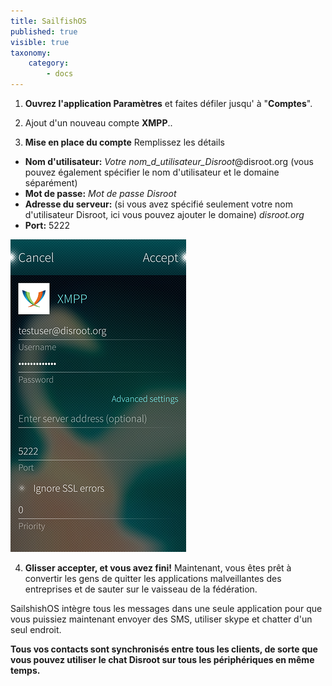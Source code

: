 ```yaml
---
title: SailfishOS
published: true
visible: true
taxonomy:
    category:
        - docs
---
```


1. **Ouvrez l'application Paramètres** et faites défiler jusqu' à "**Comptes**".

2. Ajout d'un nouveau compte **XMPP**..

3. **Mise en place du compte** Remplissez les détails
 - **Nom d'utilisateur:** *Votre nom_d_utilisateur_Disroot*@disroot.org (vous pouvez également spécifier le nom d'utilisateur et le domaine séparément)
 - **Mot de passe:** *Mot de passe Disroot*
 - **Adresse du serveur:** (si vous avez spécifié seulement votre nom d'utilisateur Disroot, ici vous pouvez ajouter le domaine) *disroot.org*
 - **Port:** 5222
 
![](en/sailfish_xmpp1.png)

4. **Glisser accepter, et vous avez fini!**
Maintenant, vous êtes prêt à convertir les gens de quitter les applications malveillantes des entreprises et de sauter sur le vaisseau de la fédération.

SailshishOS intègre tous les messages dans une seule application pour que vous puissiez maintenant envoyer des SMS, utiliser skype et chatter d'un seul endroit.

**Tous vos contacts sont synchronisés entre tous les clients, de sorte que vous pouvez utiliser le chat Disroot sur tous les périphériques en même temps.**
